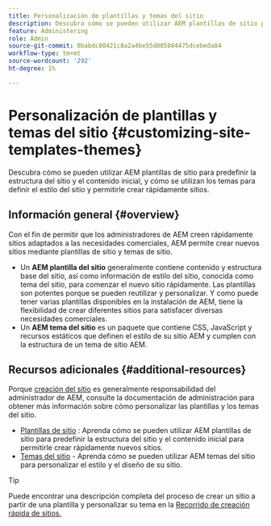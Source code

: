 ```yaml
---
title: Personalización de plantillas y temas del sitio
description: Descubra cómo se pueden utilizar AEM plantillas de sitio para predefinir la estructura del sitio y el contenido inicial, y cómo se utilizan los temas para definir el estilo del sitio y permitirle crear rápidamente sitios.
feature: Administering
role: Admin
source-git-commit: 0babdc80421c8a2a4be55d005884475dcebeda84
workflow-type: tm+mt
source-wordcount: '292'
ht-degree: 1%

---
```



# Personalización de plantillas y temas del sitio {#customizing-site-templates-themes}

Descubra cómo se pueden utilizar AEM plantillas de sitio para predefinir la estructura del sitio y el contenido inicial, y cómo se utilizan los temas para definir el estilo del sitio y permitirle crear rápidamente sitios.

## Información general {#overview}

Con el fin de permitir que los administradores de AEM creen rápidamente sitios adaptados a las necesidades comerciales, AEM permite crear nuevos sitios mediante plantillas de sitio y temas de sitio.

* Un **AEM plantilla del sitio** generalmente contiene contenido y estructura base del sitio, así como información de estilo del sitio, conocida como tema del sitio, para comenzar el nuevo sitio rápidamente. Las plantillas son potentes porque se pueden reutilizar y personalizar. Y como puede tener varias plantillas disponibles en la instalación de AEM, tiene la flexibilidad de crear diferentes sitios para satisfacer diversas necesidades comerciales.
* Un **AEM tema del sitio** es un paquete que contiene CSS, JavaScript y recursos estáticos que definen el estilo de su sitio AEM y cumplen con la estructura de un tema de sitio AEM.

## Recursos adicionales {#additional-resources}

Porque [creación del sitio](/help/sites-cloud/administering/site-creation/create-site.md) es generalmente responsabilidad del administrador de AEM, consulte la documentación de administración para obtener más información sobre cómo personalizar las plantillas y los temas del sitio.

* [Plantillas de sitio](/help/sites-cloud/administering/site-creation/site-templates.md) : Aprenda cómo se pueden utilizar AEM plantillas de sitio para predefinir la estructura del sitio y el contenido inicial para permitirle crear rápidamente nuevos sitios.
* [Temas del sitio](/help/sites-cloud/administering/site-creation/site-themes.md) - Aprenda cómo se pueden utilizar AEM temas del sitio para personalizar el estilo y el diseño de su sitio.

>[!TIP]
>
>Puede encontrar una descripción completa del proceso de crear un sitio a partir de una plantilla y personalizar su tema en la [Recorrido de creación rápida de sitios.](/help/journey-sites/quick-site/overview.md)
